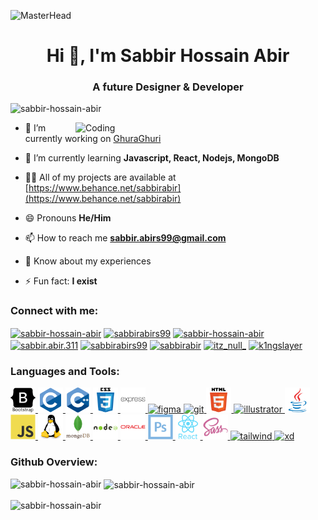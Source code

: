 ![MasterHead](https://media.licdn.com/dms/image/C5616AQGJhGy_ckfO7A/profile-displaybackgroundimage-shrink_350_1400/0/1593323936160?e=1682553600&v=beta&t=5m_fPBr6Mw-Jfk3XWEhpq9mI8Fr153rbl4bmURpho2k)
<h1 align="center">Hi 👋, I'm Sabbir Hossain Abir</h1>
<h3 align="center">A future Designer & Developer</h3>

<p align="left"> <img src="https://komarev.com/ghpvc/?username=sabbir-hossain-abir&label=Profile%20views&color=0e75b6&style=flat" alt="sabbir-hossain-abir" /> </p>
<img align="right" alt="Coding" width="400" src="https://i.pinimg.com/originals/54/c9/af/54c9af226721e95539a5cd9592d635bb.gif">

- 🔭 I’m currently working on [GhuraGhuri](https://github.com/sabbir-hossain-abir)

- 🌱 I’m currently learning **Javascript, React, Nodejs, MongoDB**

- 👨‍💻 All of my projects are available at [https://www.behance.net/sabbirabir](https://www.behance.net/sabbirabir)

- 😄 Pronouns **He/Him**

- 📫 How to reach me **sabbir.abirs99@gmail.com**

- 📄 Know about my experiences 

- ⚡ Fun fact: **I exist**

<h3 align="left">Connect with me:</h3>
<p align="left">
<a href="https://dev.to/sabbir-hossain-abir" target="blank"><img align="center" src="https://raw.githubusercontent.com/rahuldkjain/github-profile-readme-generator/master/src/images/icons/Social/devto.svg" alt="sabbir-hossain-abir" height="30" width="40" /></a>
<a href="https://twitter.com/sabbirabirs99" target="blank"><img align="center" src="https://raw.githubusercontent.com/rahuldkjain/github-profile-readme-generator/master/src/images/icons/Social/twitter.svg" alt="sabbirabirs99" height="30" width="40" /></a>
<a href="https://linkedin.com/in/sabbir-hossain-abir" target="blank"><img align="center" src="https://raw.githubusercontent.com/rahuldkjain/github-profile-readme-generator/master/src/images/icons/Social/linked-in-alt.svg" alt="sabbir-hossain-abir" height="30" width="40" /></a>
<a href="https://fb.com/sabbir.abir.311" target="blank"><img align="center" src="https://raw.githubusercontent.com/rahuldkjain/github-profile-readme-generator/master/src/images/icons/Social/facebook.svg" alt="sabbir.abir.311" height="30" width="40" /></a>
<a href="https://dribbble.com/sabbirabirs99" target="blank"><img align="center" src="https://raw.githubusercontent.com/rahuldkjain/github-profile-readme-generator/master/src/images/icons/Social/dribbble.svg" alt="sabbirabirs99" height="30" width="40" /></a>
<a href="https://www.behance.net/sabbirabir" target="blank"><img align="center" src="https://raw.githubusercontent.com/rahuldkjain/github-profile-readme-generator/master/src/images/icons/Social/behance.svg" alt="sabbirabir" height="30" width="40" /></a>
<a href="https://www.hackerrank.com/itz_null_" target="blank"><img align="center" src="https://raw.githubusercontent.com/rahuldkjain/github-profile-readme-generator/master/src/images/icons/Social/hackerrank.svg" alt="itz_null_" height="30" width="40" /></a>
<a href="https://auth.geeksforgeeks.org/user/k1ngslayer" target="blank"><img align="center" src="https://raw.githubusercontent.com/rahuldkjain/github-profile-readme-generator/master/src/images/icons/Social/geeks-for-geeks.svg" alt="k1ngslayer" height="30" width="40" /></a>
</p>

<h3 align="left">Languages and Tools:</h3>
<p align="left"> <a href="https://getbootstrap.com" target="_blank" rel="noreferrer"> <img src="https://raw.githubusercontent.com/devicons/devicon/master/icons/bootstrap/bootstrap-plain-wordmark.svg" alt="bootstrap" width="40" height="40"/> </a> <a href="https://www.cprogramming.com/" target="_blank" rel="noreferrer"> <img src="https://raw.githubusercontent.com/devicons/devicon/master/icons/c/c-original.svg" alt="c" width="40" height="40"/> </a> <a href="https://www.w3schools.com/cpp/" target="_blank" rel="noreferrer"> <img src="https://raw.githubusercontent.com/devicons/devicon/master/icons/cplusplus/cplusplus-original.svg" alt="cplusplus" width="40" height="40"/> </a> <a href="https://www.w3schools.com/css/" target="_blank" rel="noreferrer"> <img src="https://raw.githubusercontent.com/devicons/devicon/master/icons/css3/css3-original-wordmark.svg" alt="css3" width="40" height="40"/> </a> <a href="https://expressjs.com" target="_blank" rel="noreferrer"> <img src="https://raw.githubusercontent.com/devicons/devicon/master/icons/express/express-original-wordmark.svg" alt="express" width="40" height="40"/> </a> <a href="https://www.figma.com/" target="_blank" rel="noreferrer"> <img src="https://www.vectorlogo.zone/logos/figma/figma-icon.svg" alt="figma" width="40" height="40"/> </a> <a href="https://git-scm.com/" target="_blank" rel="noreferrer"> <img src="https://www.vectorlogo.zone/logos/git-scm/git-scm-icon.svg" alt="git" width="40" height="40"/> </a> <a href="https://www.w3.org/html/" target="_blank" rel="noreferrer"> <img src="https://raw.githubusercontent.com/devicons/devicon/master/icons/html5/html5-original-wordmark.svg" alt="html5" width="40" height="40"/> </a> <a href="https://www.adobe.com/in/products/illustrator.html" target="_blank" rel="noreferrer"> <img src="https://www.vectorlogo.zone/logos/adobe_illustrator/adobe_illustrator-icon.svg" alt="illustrator" width="40" height="40"/> </a> <a href="https://www.java.com" target="_blank" rel="noreferrer"> <img src="https://raw.githubusercontent.com/devicons/devicon/master/icons/java/java-original.svg" alt="java" width="40" height="40"/> </a> <a href="https://developer.mozilla.org/en-US/docs/Web/JavaScript" target="_blank" rel="noreferrer"> <img src="https://raw.githubusercontent.com/devicons/devicon/master/icons/javascript/javascript-original.svg" alt="javascript" width="40" height="40"/> </a> <a href="https://www.linux.org/" target="_blank" rel="noreferrer"> <img src="https://raw.githubusercontent.com/devicons/devicon/master/icons/linux/linux-original.svg" alt="linux" width="40" height="40"/> </a> <a href="https://www.mongodb.com/" target="_blank" rel="noreferrer"> <img src="https://raw.githubusercontent.com/devicons/devicon/master/icons/mongodb/mongodb-original-wordmark.svg" alt="mongodb" width="40" height="40"/> </a> <a href="https://nodejs.org" target="_blank" rel="noreferrer"> <img src="https://raw.githubusercontent.com/devicons/devicon/master/icons/nodejs/nodejs-original-wordmark.svg" alt="nodejs" width="40" height="40"/> </a> <a href="https://www.oracle.com/" target="_blank" rel="noreferrer"> <img src="https://raw.githubusercontent.com/devicons/devicon/master/icons/oracle/oracle-original.svg" alt="oracle" width="40" height="40"/> </a> <a href="https://www.photoshop.com/en" target="_blank" rel="noreferrer"> <img src="https://raw.githubusercontent.com/devicons/devicon/master/icons/photoshop/photoshop-line.svg" alt="photoshop" width="40" height="40"/> </a> <a href="https://reactjs.org/" target="_blank" rel="noreferrer"> <img src="https://raw.githubusercontent.com/devicons/devicon/master/icons/react/react-original-wordmark.svg" alt="react" width="40" height="40"/> </a> <a href="https://sass-lang.com" target="_blank" rel="noreferrer"> <img src="https://raw.githubusercontent.com/devicons/devicon/master/icons/sass/sass-original.svg" alt="sass" width="40" height="40"/> </a> <a href="https://tailwindcss.com/" target="_blank" rel="noreferrer"> <img src="https://www.vectorlogo.zone/logos/tailwindcss/tailwindcss-icon.svg" alt="tailwind" width="40" height="40"/> </a> <a href="https://www.adobe.com/products/xd.html" target="_blank" rel="noreferrer"> <img src="https://cdn.worldvectorlogo.com/logos/adobe-xd.svg" alt="xd" width="40" height="40"/> </a> </p>

<h3 align="left">Github Overview:</h3>
<p><img align="left" src="https://github-readme-stats.vercel.app/api/top-langs?username=sabbir-hossain-abir&show_icons=true&locale=en&layout=compact" alt="sabbir-hossain-abir" /></p>

<p>&nbsp;<img align="center" src="https://github-readme-stats.vercel.app/api?username=sabbir-hossain-abir&show_icons=true&locale=en" alt="sabbir-hossain-abir" /></p>
<p><img align="center" src="https://github-readme-streak-stats.herokuapp.com/?user=sabbir-hossain-abir&" alt="sabbir-hossain-abir" /></p>
